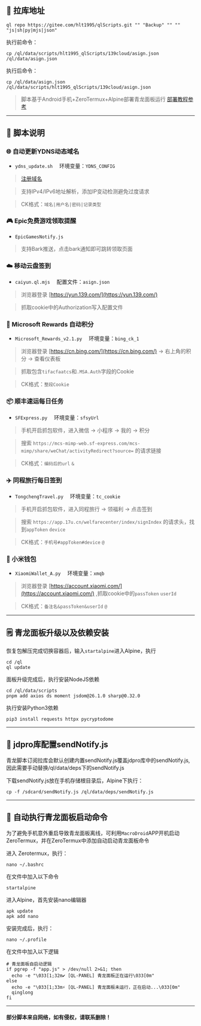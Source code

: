## 🔗 拉库地址

```
ql repo https://gitee.com/hlt1995/qlScripts.git "" "Backup" "" "" "js|sh|py|mjs|json"
```

执行前命令：
```
cp /ql/data/scripts/hlt1995_qlScripts/139cloud/asign.json /ql/data/asign.json
```

执行后命令：
```
cp /ql/data/asign.json /ql/data/scripts/hlt1995_qlScripts/139cloud/asign.json
```

> 脚本基于Android手机+ZeroTermux+Alpine部署青龙面板运行 [部署教程参考](https://cloud.189.cn/web/share?code=U36RferiMvIf（访问码：2io3）)
---

## 📝 脚本说明

### 🌐 自动更新YDNS动态域名

- `ydns_update.sh` &emsp;环境变量：`YDNS_CONFIG`

>[注册域名](https://ydns.io/)

>支持IPv4/IPv6地址解析，添加IP变动检测避免过度请求

>CK格式：`域名|用户名|密码|记录类型`


### 🎮️ Epic免费游戏领取提醒

- `EpicGamesNotify.js`

>支持Bark推送，点击bark通知即可跳转领取页面


### ☁️ 移动云盘签到

- `caiyun.ql.mjs` &emsp;配置文件：`asign.json`

>浏览器登录 [https://yun.139.com/](https://yun.139.com/)

>抓取cookie中的Authorization写入配置文件


### 🏅 Microsoft Rewards 自动积分

- `Microsoft_Rewards_v2.1.py` &emsp;环境变量：`bing_ck_1`

>浏览器登录 [https://cn.bing.com/](https://cn.bing.com/) -> 右上角的积分 -> 查看仪表板

>抓取包含`tifacfaatcs`和`.MSA.Auth`字段的Cookie

>CK格式：`整段Cookie`


### 📦️ 顺丰速运每日任务

- `SFExpress.py` &emsp;环境变量：`sfsyUrl`

>手机开启抓包软件，进入微信 -> 小程序 -> 我的 -> 积分

>搜索 `https://mcs-mimp-web.sf-express.com/mcs-mimp/share/weChat/activityRedirect?source=` 的请求链接

>CK格式：`编码后的url` `&`


### ✈️ 同程旅行每日签到

- `TongchengTravel.py` &emsp;环境变量：`tc_cookie`

>手机开启抓包软件，进入同程旅行 -> 领福利 -> 点击签到

>搜索 `https://app.17u.cn/welfarecenter/index/signIndex` 的请求头，找到`appToken` `device`

>CK格式：`手机号#appToken#device` `@`


### 👛 小米钱包

- `XiaomiWallet_A.py` &emsp;环境变量：`xmqb`

>浏览器登录 [https://account.xiaomi.com/](https://account.xiaomi.com/) ,抓取cookie中的`passToken` `userId`

>CK格式：`备注名&passToken&userId` `@`


---


## 🗒️ 青龙面板升级以及依赖安装

恢复包解压完成切换容器后，输入`startalpine`进入Alpine，执行
```
cd /ql
ql update
```

面板升级完成后，执行安装NodeJS依赖
```
cd /ql/data/scripts
pnpm add axios ds moment jsdom@26.1.0 sharp@0.32.0
```

执行安装Python3依赖
```
pip3 install requests httpx pycryptodome
```
---

## 📒 jdpro库配置sendNotify.js

青龙脚本订阅拉库会默认创建内置sendNotify.js覆盖jdpro库中的sendNotify.js,因此需要手动替换/ql/data/deps下的sendNotify.js

下载sendNotify.js放在手机存储根目录后，Alpine下执行：
```
cp -f /sdcard/sendNotify.js /ql/data/deps/sendNotify.js
```

---

## 🚀 自动执行青龙面板启动命令

为了避免手机意外重启导致青龙面板离线，可利用`MacroDroid`APP开机启动ZeroTermux，并在ZeroTermux中添加自动启动青龙面板命令

进入 Zerotermux，执行：
```
nano ~/.bashrc
```
在文件中加入以下命令

```
startalpine
```

进入Alpine，首先安装nano编辑器

```
apk update
apk add nano
```

安装完成后，执行：
```
nano ~/.profile
```

在文件中加入以下逻辑
```
# 青龙面板自启动逻辑
if pgrep -f "app.js" > /dev/null 2>&1; then
  echo -e "\033[1;32m✔ [QL-PANEL] 青龙面板正在运行\033[0m"
else
  echo -e "\033[1;33m⚡ [QL-PANEL] 青龙面板未运行，正在启动...\033[0m"
  qinglong
fi
```

---
#### 部分脚本来自网络，如有侵权，请联系删除！

